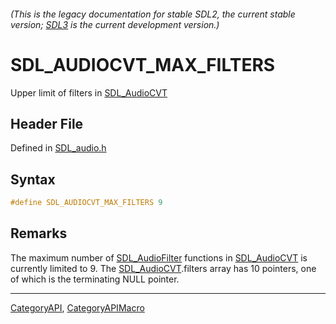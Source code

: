 ###### (This is the legacy documentation for stable SDL2, the current stable version; [SDL3](https://wiki.libsdl.org/SDL3/) is the current development version.)
# SDL_AUDIOCVT_MAX_FILTERS

Upper limit of filters in [SDL_AudioCVT](SDL_AudioCVT)

## Header File

Defined in [SDL_audio.h](https://github.com/libsdl-org/SDL/blob/SDL2/include/SDL_audio.h)

## Syntax

```c
#define SDL_AUDIOCVT_MAX_FILTERS 9
```

## Remarks

The maximum number of [SDL_AudioFilter](SDL_AudioFilter) functions in
[SDL_AudioCVT](SDL_AudioCVT) is currently limited to 9. The
[SDL_AudioCVT](SDL_AudioCVT).filters array has 10 pointers, one of which is
the terminating NULL pointer.

----
[CategoryAPI](CategoryAPI), [CategoryAPIMacro](CategoryAPIMacro)


